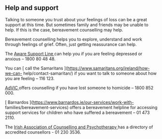 ##  Help and support

Talking to someone you trust about your feelings of loss can be a great
support at this time. But sometimes family and friends may be unable to help.
If this is the case, bereavement counselling may help.

Bereavement counselling helps you to explore, understand and work through
feelings of grief. Often, just getting reassurance can help.

The [ Aware Support Line ](https://www.aware.ie/support/support-line/) can
help you if you are feeling depressed or anxious – 1800 80 48 48.

You can [ call the Samaritans ](https://www.samaritans.org/ireland/how-we-can-
help/contact-samaritan/) if you want to talk to someone about how you are
feeling – 116 123.

[ AdVIC ](https://advic.ie/) offers counselling if you have lost someone to
homicide – 1800 852 000.

[ Barnardos ](https://www.barnardos.ie/our-services/work-with-
families/bereavement-services) offers a bereavement helpline for accessing
support services for children who have suffered a bereavement – 01 473 2110.

The [ Irish Association of Counselling and Psychotherapy ](https://iacp.ie/)
has a directory of accredited counsellors - 01 230 3536.
